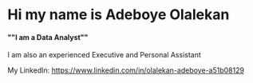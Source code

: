 # Hi my name is Adeboye Olalekan
####  ""I am a Data Analyst""

I am also an experienced Executive and Personal Assistant

My LinkedIn: https://www.linkedin.com/in/olalekan-adeboye-a51b08129

